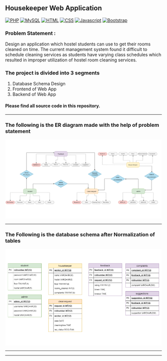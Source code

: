## Housekeeper Web Application
[![PHP](https://img.shields.io/badge/PHP-7.1-blue.svg)](#)
[![MySQL](https://img.shields.io/badge/MySQL-5.7-blue.svg)](#)
[![HTML](https://img.shields.io/badge/HTML-5-orange.svg)](#)
[![CSS](https://img.shields.io/badge/CSS-3-blue.svg)](#)
[![Javascript](https://img.shields.io/badge/Javascript-ES6-yellow.svg)](#)
[![Bootstrap](https://img.shields.io/badge/Bootstrap-4.3-blueviolet.svg)](#)

### Problem Statement : 
Design an application which hostel students can use to get their rooms cleaned on time. The current management system found it difficult to schedule cleaning services as students have varying class schedules which resulted in improper utilization of hostel room cleaning services.

### The project is divided into 3 segments
1. Database Schema Design
2. Frontend of Web App
3. Backend of Web App

#### Please find all source code in this repository.
----

### The following is the ER diagram made with the help of problem statement

![ER diagram - Housekeeper Web App](ERDiagram.png)

-------

### The Following is the database schema after Normalization of tables

![Normalized Tables - Housekeeper Web App](normtable.png)

--------------


--------------

